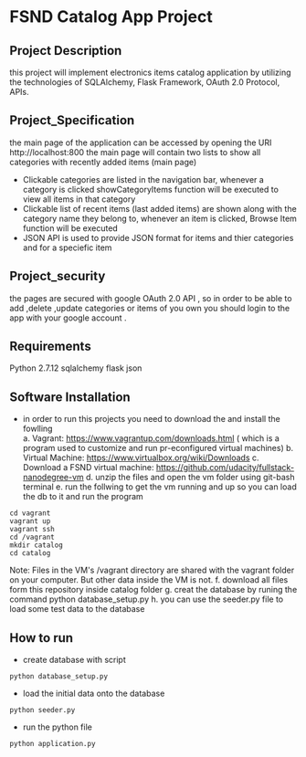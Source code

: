 # FSND Catalog App Project

## Project Description
 this project will implement electronics items catalog application by utilizing the technologies of 
SQLAlchemy, Flask Framework, OAuth 2.0 Protocol, APIs.

## Project_Specification
the main page of the application can be accessed by opening the URI http://localhost:800 
the main page will contain two lists to  show all categories with recently added items  (main page)
- Clickable categories are listed in the navigation bar,
whenever a category is clicked showCategoryItems  function will be executed to view all items in that category
- Clickable list of recent items (last added items) are shown along with the category name
they belong to, whenever an item is clicked, Browse Item function will be executed
- JSON API is used to provide JSON format for items and thier categories and for a speciefic item

## Project_security
the pages are secured with google OAuth 2.0 API , so in order to be able to add ,delete ,update categories or items
of you own you should login to the app with your google account . 



## Requirements
Python 2.7.12
sqlalchemy
flask
json


## Software	Installation 
* in order to run this projects you need to download the and install the fowlling 	
a. Vagrant:	https://www.vagrantup.com/downloads.html ( which is a program used to customize and 	run pr-econfigured virtual machines)
b. Virtual Machine:	https://www.virtualbox.org/wiki/Downloads
c. Download	a	FSND	virtual	machine:	https://github.com/udacity/fullstack-nanodegree-vm
d. unzip the files and open the vm folder using git-bash terminal 
e. run the follwing to get the vm running and up so you can load the db to it and run the program
```
cd vagrant
vagrant up
vagrant ssh
cd /vagrant
mkdir catalog
cd catalog
```
Note:	Files in the VM's /vagrant directory are shared	with the vagrant folder	on your	
computer. But other data inside the VM is not.
f. download all files form this repository inside catalog folder
g. creat the database by runing the command python database_setup.py 
h. you can use the seeder.py file to load some test data to the database

## How to run

* create  database with script
```
python database_setup.py
```
* load the initial data onto the database
```
python seeder.py
```
* run the python file 
```
python application.py
```
